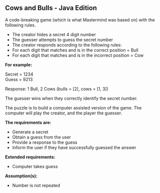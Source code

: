 ## Cows and Bulls - Java Edition

A code-breaking game (which is what Mastermind was based on) with the following rules.

- The creator hides a secret 4 digit number
- The guesser attempts to guess the secret number
- The creator responds according to the following rules:
- For each digit that matches and is in the correct position = Bull
- For each digit that matches and is in the incorrect position = Cow

**For example:**  

Secret = 1234  
Guess = 9213

Response: 1 Bull, 2 Cows (bulls = [2], cows = [1, 3])

The guesser wins when they correctly identify the secret number.

The puzzle is to build a computer assisted version of the game. The computer will play the creator, and the player the guesser.

**The requirements are:**

- Generate a secret
- Obtain a guess from the user
- Provide a response to the guess
- Inform the user if they have successfully guessed the answer

**Extended requirements:**
- Computer takes guess

**Assumption(s):**
- Number is not repeated